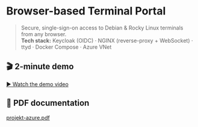 # Browser-based Terminal Portal

> Secure, single-sign-on access to Debian & Rocky Linux terminals from any browser.  
> **Tech stack:** Keycloak (OIDC) · NGINX (reverse-proxy + WebSocket) · ttyd · Docker Compose · Azure VNet

## 🎬 2-minute demo  
[▶️ Watch the demo video](https://drive.google.com/file/d/1Wc20sAk7dM6zSI39HkvGyoRySJRW2qsR/view?usp=sharing)

## 📄 PDF documentation
[projekt-azure.pdf](docs/projekt-azure.pdf)
